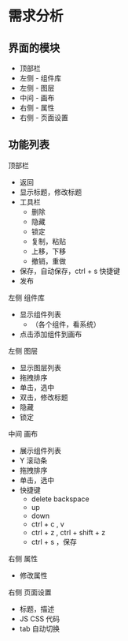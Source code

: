 # 需求分析

## 界面的模块

- 顶部栏
- 左侧 - 组件库
- 左侧 - 图层
- 中间 - 画布
- 右侧 - 属性
- 右侧 - 页面设置

## 功能列表

顶部栏
- 返回
- 显示标题，修改标题
- 工具栏
    - 删除
    - 隐藏
    - 锁定
    - 复制，粘贴
    - 上移，下移
    - 撤销，重做
- 保存，自动保存，ctrl + s 快捷键
- 发布

左侧 组件库
- 显示组件列表
    - （各个组件，看系统）
- 点击添加组件到画布

左侧 图层
- 显示图层列表
- 拖拽排序
- 单击，选中
- 双击，修改标题
- 隐藏
- 锁定

中间 画布
- 展示组件列表
- Y 滚动条
- 拖拽排序
- 单击，选中
- 快捷键
    - delete backspace
    - up
    - down
    - ctrl + c , v
    - ctrl + z , ctrl + shift + z
    - ctrl + s ，保存

右侧 属性
- 修改属性

右侧 页面设置
- 标题，描述
- JS CSS 代码
- tab 自动切换
